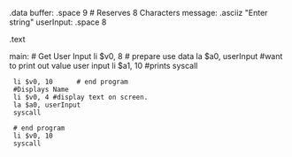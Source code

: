 .data
    buffer: .space 9 # Reserves 8 Characters
    message:  .asciiz "Enter string"
    userInput: .space 8
  
.text
  
main:
     # Get User Input
     li $v0, 8 # prepare use data
     la $a0, userInput #want to print out value user input
     li $a1, 10 #prints
     syscall
  
     li $v0, 10      # end program
     #Displays Name
     li $v0, 4 #display text on screen.
     la $a0, userInput
     syscall
     
     # end program 
     li $v0, 10      
     syscall
